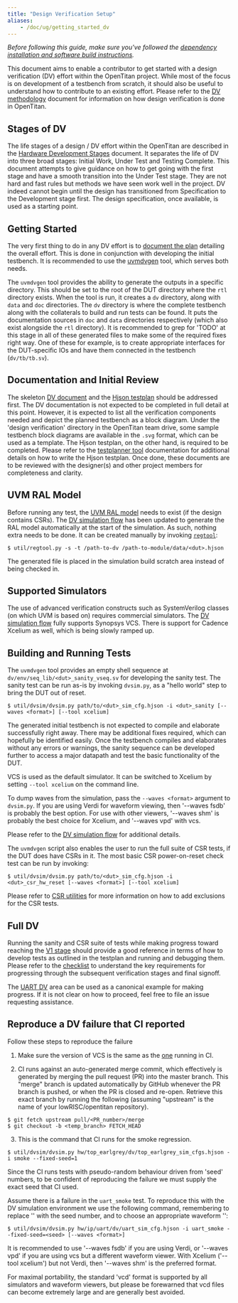 ```yaml
---
title: "Design Verification Setup"
aliases:
    - /doc/ug/getting_started_dv
---
```


_Before following this guide, make sure you've followed the [dependency installation and software build instructions](https://docs.opentitan.org/doc/guides/getting_started/)._

This document aims to enable a contributor to get started with a design verification (DV) effort within the OpenTitan project.
While most of the focus is on development of a testbench from scratch, it should also be useful to understand how to contribute to an existing effort.
Please refer to the [DV methodology](https://docs.opentitan.org/doc/contributing/dv/methodology/README.md) document for information on how design verification is done in OpenTitan.

## Stages of DV

The life stages of a design / DV effort within the OpenTitan are described in the [Hardware Development Stages](https://docs.opentitan.org/doc/project_governance/development_stages.md) document.
It separates the life of DV into three broad stages: Initial Work, Under Test and Testing Complete.
This document attempts to give guidance on how to get going with the first stage and have a smooth transition into the Under Test stage.
They are not hard and fast rules but methods we have seen work well in the project.
DV indeed cannot begin until the design has transitioned from Specification to the Development stage first.
The design specification, once available, is used as a starting point.

## Getting Started

The very first thing to do in any DV effort is to [document the plan](https://docs.opentitan.org/doc/contributing/dv/methodology/README.md#documentation) detailing the overall effort.
This is done in conjunction with developing the initial testbench.
It is recommended to use the [uvmdvgen](https://docs.opentitan.org/util/uvmdvgen/README.md) tool, which serves both needs.

The `uvmdvgen` tool provides the ability to generate the outputs in a specific directory.
This should be set to the root of the DUT directory where the `rtl` directory exists.
When the tool is run, it creates a `dv` directory, along with `data` and `doc` directories.
The `dv` directory is where the complete testbench along with the collaterals to build and run tests can be found.
It puts the documentation sources in `doc` and `data` directories respectively (which also exist alongside the `rtl` directory).
It is recommended to grep for 'TODO' at this stage in all of these generated files to make some of the required fixes right way.
One of these for example, is to create appropriate interfaces for the DUT-specific IOs and have them connected in the testbench (`dv/tb/tb.sv`).

## Documentation and Initial Review

The skeleton [DV document](https://docs.opentitan.org/doc/contributing/dv/methodology/README.md#dv-document) and the [Hjson testplan](https://docs.opentitan.org/doc/contributing/dv/methodology/README.md#testplan) should be addressed first.
The DV documentation is not expected to be completed in full detail at this point.
However, it is expected to list all the verification components needed and depict the planned testbench as a block diagram.
Under the 'design verification' directory in the OpenTitan team drive, some sample testbench block diagrams are available in the `.svg` format, which can be used as a template.
The Hjson testplan, on the other hand, is required to be completed.
Please refer to the [testplanner tool](https://docs.opentitan.org/util/dvsim/README.md) documentation for additional details on how to write the Hjson testplan.
Once done, these documents are to be reviewed with the designer(s) and other project members for completeness and clarity.

## UVM RAL Model

Before running any test, the [UVM RAL model](https://docs.opentitan.org/doc/contributing/dv/methodology/README.md#uvm-register-abstraction-layer-ral-model) needs to exist (if the design contains CSRs).
The [DV simulation flow](https://docs.opentitan.org/util/dvsim/README.md) has been updated to generate the RAL model automatically at the start of the simulation.
As such, nothing extra needs to be done.
It can be created manually by invoking [`regtool`](https://docs.opentitan.org/util/reggen/doc/setup_and_use.md):
```console
$ util/regtool.py -s -t /path-to-dv /path-to-module/data/<dut>.hjson
```

The generated file is placed in the simulation build scratch area instead of being checked in.

## Supported Simulators

The use of advanced verification constructs such as SystemVerilog classes (on which UVM is based on) requires commercial simulators.
The [DV simulation flow](https://docs.opentitan.org/util/dvsim/README.md) fully supports Synopsys VCS.
There is support for Cadence Xcelium as well, which is being slowly ramped up.

## Building and Running Tests

The `uvmdvgen` tool provides an empty shell sequence at `dv/env/seq_lib/<dut>_sanity_vseq.sv` for developing the sanity test.
The sanity test can be run as-is by invoking `dvsim.py`, as a "hello world" step to bring the DUT out of reset.
```console
$ util/dvsim/dvsim.py path/to/<dut>_sim_cfg.hjson -i <dut>_sanity [--waves <format>] [--tool xcelium]
```

The generated initial testbench is not expected to compile and elaborate successfully right away.
There may be additional fixes required, which can hopefully be identified easily.
Once the testbench compiles and elaborates without any errors or warnings, the sanity sequence can be developed further to access a major datapath and test the basic functionality of the DUT.

VCS is used as the default simulator. It can be switched to Xcelium by setting `--tool xcelium` on the command line.

To dump waves from the simulation, pass the `--waves <format>` argument to `dvsim.py`.
If you are using Verdi for waveform viewing, then '--waves fsdb' is probably the best option. For use with other viewers, '--waves shm' is probably the best choice for Xcelium, and '--waves vpd' with vcs.

Please refer to the [DV simulation flow](https://docs.opentitan.org/util/dvsim/README.md) for additional details.

The `uvmdvgen` script also enables the user to run the full suite of CSR tests, if the DUT does have CSRs in it.
The most basic CSR power-on-reset check test can be run by invoking:
```console
$ util/dvsim/dvsim.py path/to/<dut>_sim_cfg.hjson -i <dut>_csr_hw_reset [--waves <format>] [--tool xcelium]
```
Please refer to [CSR utilities](https://docs.opentitan.org/hw/dv/sv/csr_utils/README.md) for more information on how to add exclusions for the CSR tests.

## Full DV

Running the sanity and CSR suite of tests while making progress toward reaching the [V1 stage](https://docs.opentitan.org/doc/project_governance/development_stages.md#hardware-verification-stages) should provide a good reference in terms of how to develop tests as outlined in the testplan and running and debugging them.
Please refer to the [checklist](https://docs.opentitan.org/doc/project_governance/checklist/README.md) to understand the key requirements for progressing through the subsequent verification stages and final signoff.

The [UART DV](https://github.com/lowRISC/opentitan/tree/master/hw/ip/uart/dv) area can be used as a canonical example for making progress.
If it is not clear on how to proceed, feel free to file an issue requesting assistance.

## Reproduce a DV failure that CI reported

Follow these steps to reproduce the failure

1. Make sure the version of VCS is the same as the [one](https://github.com/lowRISC/opentitan-private-ci/blob/master/jobs.yml#L5) running in CI.

2. CI runs against an auto-generated merge commit, which effectively is generated by merging the pull request (PR) into the master branch.
This "merge" branch is updated automatically by GitHub whenever the PR branch is pushed, or when the PR is closed and re-open.
Retrieve this exact branch by running the following (assuming "upstream" is the name of your lowRISC/opentitan repository).
```console
$ git fetch upstream pull/<PR_number>/merge
$ git checkout -b <temp_branch> FETCH_HEAD
```

3. This is the command that CI runs for the smoke regression.
```console
$ util/dvsim/dvsim.py hw/top_earlgrey/dv/top_earlgrey_sim_cfgs.hjson -i smoke --fixed-seed=1
```
Since the CI runs tests with pseudo-random behaviour driven from 'seed' numbers, to be confident of reproducing the failure we must supply the exact seed that CI used.

Assume there is a failure in the `uart_smoke` test. To reproduce this with the DV simulation environment we use the following command, remembering to replace '<seed>' with the seed number, and to choose an appropriate waveform '<format>':


```console
$ util/dvsim/dvsim.py hw/ip/uart/dv/uart_sim_cfg.hjson -i uart_smoke --fixed-seed=<seed> [--waves <format>]
```

It is recommended to use '--waves fsdb' if you are using Verdi, or '--waves vpd' if you are using vcs but a different waveform viewer. With Xcelium ('--tool xcelium') but not Verdi, then '--waves shm' is the preferred format.

For maximal portability, the standard 'vcd' format is supported by all simulators and waveform viewers, but please be forewarned that vcd files can become extremely large and are generally best avoided.
